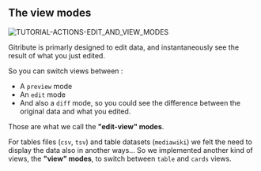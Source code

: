 ## The view modes

<div>
  <img
    alt="TUTORIAL-ACTIONS-EDIT_AND_VIEW_MODES"
    src="https://raw.githubusercontent.com/multi-coop/gitribute-documentation-content/main/images/tutorial/commented/tutorial-edit_and_view_modes.png"
    />
</div>

Gitribute is primarly designed to edit data, and instantaneously see the result of what you just edited.

So you can switch views between :

- A `preview` mode
- An `edit` mode
- And also a `diff` mode, so you could see the difference between the original data and what you edited.

Those are what we call the **"edit-view" modes**.

For tables files (`csv`, `tsv`) and table datasets (`mediawiki`) we felt the need to display the data also in another ways... So we implemented another kind of views, the **"view" modes**, to switch between `table` and `cards` views.
